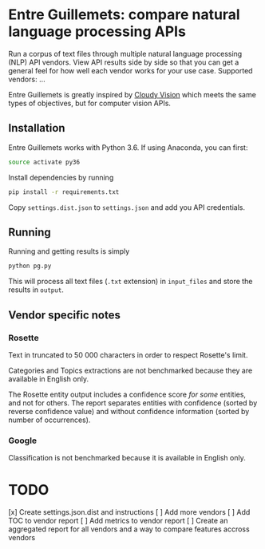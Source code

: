 # Entre Guillemets: compare natural language processing APIs

Run a corpus of text files through multiple natural language processing (NLP) API vendors. View API results side by side so that you can get a general feel for how well each vendor works for your use case. Supported vendors: ...

Entre Guillemets is greatly inspired by [Cloudy Vision](https://github.com/goberoi/cloudy_vision) which meets the same types of objectives, but for computer vision APIs.

## Installation

Entre Guillemets works with Python 3.6. If using Anaconda, you can first:

```bash
source activate py36
```

Install dependencies by running

```bash
pip install -r requirements.txt
```

Copy `settings.dist.json` to `settings.json` and add you API credentials.


## Running

Running and getting results is simply

```bash
python pg.py
```

This will process all text files (`.txt` extension) in `input_files` and store the results in `output`.

## Vendor specific notes

### Rosette

Text in truncated to 50 000 characters in order to respect Rosette's limit.

Categories and Topics extractions are not benchmarked because they are available in English only.

The Rosette entity output includes a confidence score _for some_ entities, and not for others. The report separates entities with confidence (sorted by reverse confidence value) and without confidence information (sorted by number of occurrences).

### Google

Classification is not benchmarked because it is available in English only.

# TODO

[x] Create settings.json.dist and instructions
[ ] Add more vendors
[ ] Add TOC to vendor report
[ ] Add metrics to vendor report
[ ] Create an aggregated report for all vendors and a way to compare features accross vendors
